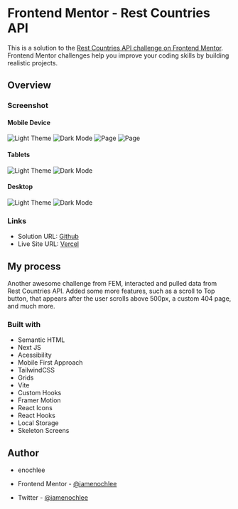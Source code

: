 # Frontend Mentor - Rest Countries API

This is a solution to the [Rest Countries API challenge on Frontend Mentor](https://www.frontendmentor.io/challenges/rest-countries-api-with-color-theme-switcher-5cacc469fec04111f7b848ca/hub/rest-countries-api-with-color-theme-switcher-nBHoq7hRXT). Frontend Mentor challenges help you improve your coding skills by building realistic projects.

## Overview

### Screenshot

#### Mobile Device

![Light Theme](./preview/mobile-light.png)
![Dark Mode](./preview/mobile-dark.png)
![Page](./preview/page-dark.png)
![Page](./preview/light-page.png)

#### Tablets

![Light Theme](./preview/tablet-light.png)
![Dark Mode](./preview/tablet-dark.png)

#### Desktop

![Light Theme](./preview/desktop-light.png)
![Dark Mode](./preview/desktop-dark.png)

### Links

- Solution URL: [Github](https://github.com/iamenochlee/countries-project)
- Live Site URL: [Vercel](https://countries-project-kappa.vercel.app/)

## My process

Another awesome challenge from FEM, interacted and pulled data from Rest Countries API. Added some more features, such as a scroll to Top button, that appears after the user scrolls above 500px, a custom 404 page, and much more.

### Built with

- Semantic HTML
- Next JS
- Acessibility
- Mobile First Approach
- TailwindCSS
- Grids
- Vite
- Custom Hooks
- Framer Motion
- React Icons
- React Hooks
- Local Storage
- Skeleton Screens

## Author

- enochlee

- Frontend Mentor - [@iamenochlee](https://www.frontendmentor.io/profile/iamenochlee)
- Twitter - [@iamenochlee](https://twitter.com/iamenochlee)
